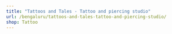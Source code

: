 ```yaml
---
title: "Tattoos and Tales - Tattoo and piercing studio"
url: /bengaluru/tattoos-and-tales-tattoo-and-piercing-studio/
shop: Tattoo
---
```

